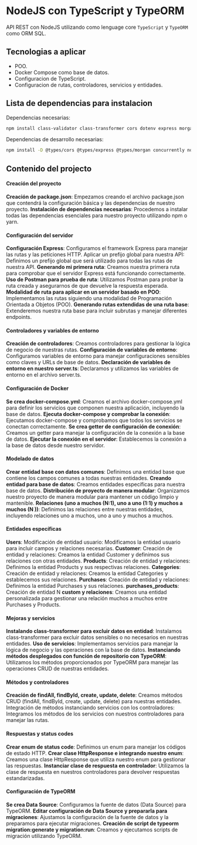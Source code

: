 # NodeJS con TypeScript y TypeORM

API REST con NodeJS utilizando como lenguage core `TypeScript` y `TypeORM` como ORM SQL.

## Tecnologias a aplicar

- POO.
- Docker Compose como base de datos.
- Configuracion de TypeScript.
- Configuracion de rutas, controladores, servicios y entidades.

## Lista de dependencias para instalacion

Dependencias necesarias:

```bash
npm install class-validator class-transformer cors dotenv express morgan mysql typeorm typeorm-naming-strategies typescript
```

Dependencias de desarrollo necesarias:

```bash
npm install -D @types/cors @types/express @types/morgan concurrently nodemon
```

## Contenido del projecto

#### Creación del proyecto
**Creación de package.json**: Empezamos creando el archivo package.json que contendrá la configuración básica y las dependencias de nuestro proyecto.
**Instalación de dependencias necesarias**: Procedemos a instalar todas las dependencias esenciales para nuestro proyecto utilizando npm o yarn.
#### Configuración del servidor
**Configuración Express**: Configuramos el framework Express para manejar las rutas y las peticiones HTTP.
Aplicar un prefijo global para nuestra API: Definimos un prefijo global que será utilizado para todas las rutas de nuestra API.
**Generando mi primera ruta**: Creamos nuestra primera ruta para comprobar que el servidor Express está funcionando correctamente.
**Uso de Postman para prueba de ruta**: Utilizamos Postman para probar la ruta creada y asegurarnos de que devuelve la respuesta esperada.
**Modalidad de ruta para aplicar en un servidor basado en POO**: Implementamos las rutas siguiendo una modalidad de Programación Orientada a Objetos (POO).
**Generando rutas extendidas de una ruta base**: Extenderemos nuestra ruta base para incluir subrutas y manejar diferentes endpoints.
#### Controladores y variables de entorno
**Creación de controladores**: Creamos controladores para gestionar la lógica de negocio de nuestras rutas.
**Configuración de variables de entorno**: Configuramos variables de entorno para manejar configuraciones sensibles como claves y URLs de base de datos.
**Declaración de variables de entorno en nuestro server.ts**: Declaramos y utilizamos las variables de entorno en el archivo server.ts.
#### Configuración de Docker
**Se crea docker-compose.yml**: Creamos el archivo docker-compose.yml para definir los servicios que componen nuestra aplicación, incluyendo la base de datos.
**Ejecuta docker-compose y comprobar la conexión**: Ejecutamos docker-compose y comprobamos que todos los servicios se conectan correctamente.
**Se crea getter de configuración de conexión**: Creamos un getter para manejar la configuración de la conexión a la base de datos.
**Ejecutar la conexión en el servidor**: Establecemos la conexión a la base de datos desde nuestro servidor.
#### Modelado de datos
**Crear entidad base con datos comunes**: Definimos una entidad base que contiene los campos comunes a todas nuestras entidades.
**Creando entidad para base de datos**: Creamos entidades específicas para nuestra base de datos.
**Distribución de proyecto de manera modular**: Organizamos nuestro proyecto de manera modular para mantener un código limpio y mantenible.
**Relaciones (uno a muchos (N:1), uno a uno (1:1) y muchos a muchos (N
))**: Definimos las relaciones entre nuestras entidades, incluyendo relaciones uno a muchos, uno a uno y muchos a muchos.
#### Entidades específicas
**Users**: Modificación de entidad usuario: Modificamos la entidad usuario para incluir campos y relaciones necesarias.
**Customer**: Creación de entidad y relaciones: Creamos la entidad Customer y definimos sus relaciones con otras entidades.
**Products**: Creación de entidad y relaciones: Definimos la entidad Products y sus respectivas relaciones.
**Categories**: Creación de entidad y relaciones: Creamos la entidad Categories y establecemos sus relaciones.
**Purchases**: Creación de entidad y relaciones: Definimos la entidad Purchases y sus relaciones.
**purchases_products**: Creación de entidad N
**custom y relaciones**: Creamos una entidad personalizada para gestionar una relación muchos a muchos entre Purchases y Products.
#### Mejoras y servicios
**Instalando class-transformer para excluir datos en entidad**: Instalamos class-transformer para excluir datos sensibles o no necesarios en nuestras entidades.
**Uso de servicios**: Implementamos servicios para manejar la lógica de negocio y las operaciones con la base de datos.
**Instanciando métodos desplegados con función de repositorio con TypeORM**: Utilizamos los métodos proporcionados por TypeORM para manejar las operaciones CRUD de nuestras entidades.
#### Métodos y controladores
**Creación de findAll, findById, create, update, delete**: Creamos métodos CRUD (findAll, findById, create, update, delete) para nuestras entidades.
Integración de métodos instanciando servicios con los controladores: Integramos los métodos de los servicios con nuestros controladores para manejar las rutas.
#### Respuestas y status codes
**Crear enum de status code**: Definimos un enum para manejar los códigos de estado HTTP.
**Crear clase HttpResponse e integrando nuestro enum**: Creamos una clase HttpResponse que utiliza nuestro enum para gestionar las respuestas.
**Instanciar clase de respuesta en controlador**: Utilizamos la clase de respuesta en nuestros controladores para devolver respuestas estandarizadas.
#### Configuración de TypeORM
**Se crea Data Source**: Configuramos la fuente de datos (Data Source) para TypeORM.
**Editar configuración de Data Source y prepararla para migraciones**: Ajustamos la configuración de la fuente de datos y la preparamos para ejecutar migraciones.
**Creación de script de typeorm migration:generate y migration:run**: Creamos y ejecutamos scripts de migración utilizando TypeORM.
